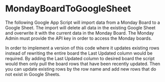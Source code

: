 # MondayBoardToGoogleSheet

The following Google App Script will import data from a Monday Board to a Google Sheet. The import will delete all data in the existing Google Sheet and overwrite it with the current data in the Monday Board. The Monday Admin must provide the API key in order to access the Monday boards.

In order to implement a version of this code where it updates existing rows instead of rewriting the entire board the Last Updated column would be required. By adding the Last Updated column to desired board the script would then only pull the board rows that have been recently updated. Then you can update existing rows by the row name and add new rows that do not exist in Google Sheets.

